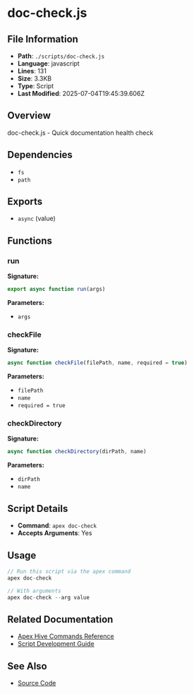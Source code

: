 # doc-check.js

## File Information

- **Path**: `./scripts/doc-check.js`
- **Language**: javascript
- **Lines**: 131
- **Size**: 3.3KB
- **Type**: Script
- **Last Modified**: 2025-07-04T19:45:39.606Z

## Overview

doc-check.js - Quick documentation health check

## Dependencies

- `fs`
- `path`

## Exports

- `async` (value)

## Functions

### run

**Signature:**
```javascript
export async function run(args)
```

**Parameters:**
- `args`

### checkFile

**Signature:**
```javascript
async function checkFile(filePath, name, required = true)
```

**Parameters:**
- `filePath`
- `name`
- `required = true`

### checkDirectory

**Signature:**
```javascript
async function checkDirectory(dirPath, name)
```

**Parameters:**
- `dirPath`
- `name`

## Script Details

- **Command**: `apex doc-check`
- **Accepts Arguments**: Yes

## Usage

```javascript
// Run this script via the apex command
apex doc-check

// With arguments
apex doc-check --arg value
```

## Related Documentation

- [Apex Hive Commands Reference](../../architecture/reference/commands/)
- [Script Development Guide](../../development/scripts/)

## See Also

- [Source Code](./scripts/doc-check.js)
